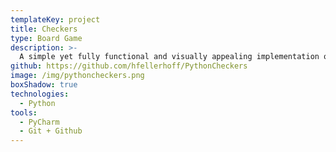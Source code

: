 ```yaml
---
templateKey: project
title: Checkers
type: Board Game
description: >-
  A simple yet fully functional and visually appealing implementation of the classic game of Checkers. It implements all standard Checkers rules, including capturing, kinging, and victory conditions.
github: https://github.com/hfellerhoff/PythonCheckers
image: /img/pythoncheckers.png
boxShadow: true
technologies:
  - Python
tools:
  - PyCharm
  - Git + Github
---
```

